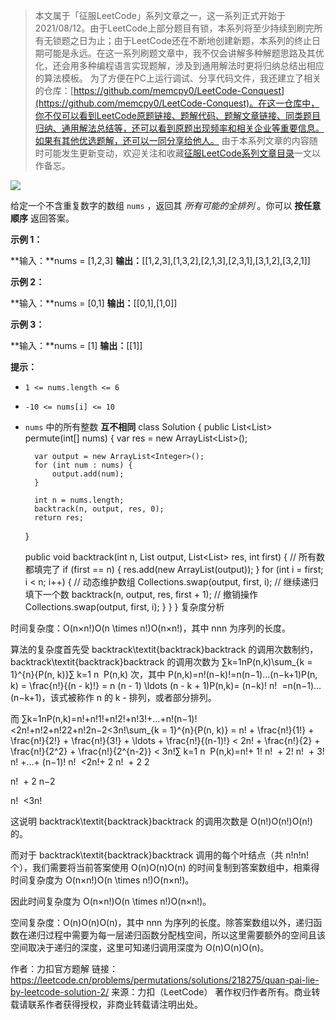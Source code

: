 > 本文属于「征服LeetCode」系列文章之一，这一系列正式开始于2021/08/12。由于LeetCode上部分题目有锁，本系列将至少持续到刷完所有无锁题之日为止；由于LeetCode还在不断地创建新题，本系列的终止日期可能是永远。在这一系列刷题文章中，我不仅会讲解多种解题思路及其优化，还会用多种编程语言实现题解，涉及到通用解法时更将归纳总结出相应的算法模板。
> <b></b>
> 为了方便在PC上运行调试、分享代码文件，我还建立了相关的仓库：[https://github.com/memcpy0/LeetCode-Conquest](https://github.com/memcpy0/LeetCode-Conquest)。在这一仓库中，你不仅可以看到LeetCode原题链接、题解代码、题解文章链接、同类题目归纳、通用解法总结等，还可以看到原题出现频率和相关企业等重要信息。如果有其他优选题解，还可以一同分享给他人。
> <b></b>
> 由于本系列文章的内容随时可能发生更新变动，欢迎关注和收藏[征服LeetCode系列文章目录](https://memcpy0.blog.csdn.net/article/details/119656559)一文以作备忘。

![](https://image-1307616428.cos.ap-beijing.myqcloud.com/Obsidian/202310091713584.png)

给定一个不含重复数字的数组 `nums` ，返回其 _所有可能的全排列_ 。你可以 **按任意顺序** 返回答案。

**示例 1：**

**输入：**nums = [1,2,3]
**输出：**[[1,2,3],[1,3,2],[2,1,3],[2,3,1],[3,1,2],[3,2,1]]

**示例 2：**

**输入：**nums = [0,1]
**输出：**[[0,1],[1,0]]

**示例 3：**

**输入：**nums = [1]
**输出：**[[1]]

**提示：**

- `1 <= nums.length <= 6`
- `-10 <= nums[i] <= 10`
- `nums` 中的所有整数 **互不相同**
class Solution {
    public List<List<Integer>> permute(int[] nums) {
        var res = new ArrayList<List<Integer>>();

        var output = new ArrayList<Integer>();
        for (int num : nums) {
            output.add(num);
        }

        int n = nums.length;
        backtrack(n, output, res, 0);
        return res;
    }

    public void backtrack(int n, List<Integer> output, List<List<Integer>> res, int first) {
        // 所有数都填完了
        if (first == n) {
            res.add(new ArrayList<Integer>(output));
        }
        for (int i = first; i < n; i++) {
            // 动态维护数组
            Collections.swap(output, first, i);
            // 继续递归填下一个数
            backtrack(n, output, res, first + 1);
            // 撤销操作
            Collections.swap(output, first, i);
        }
    }
}
复杂度分析

时间复杂度：O(n×n!)O(n \times n!)O(n×n!)，其中 nnn 为序列的长度。

算法的复杂度首先受 backtrack\textit{backtrack}backtrack 的调用次数制约，backtrack\textit{backtrack}backtrack 的调用次数为 ∑k=1nP(n,k)\sum_{k = 1}^{n}{P(n, k)}∑ 
k=1
n
​
 P(n,k) 次，其中 P(n,k)=n!(n−k)!=n(n−1)…(n−k+1)P(n, k) = \frac{n!}{(n - k)!} = n (n - 1) \ldots (n - k + 1)P(n,k)= 
(n−k)!
n!
​
 =n(n−1)…(n−k+1)，该式被称作 n 的 k - 排列，或者部分排列。

而 ∑k=1nP(n,k)=n!+n!1!+n!2!+n!3!+…+n!(n−1)!<2n!+n!2+n!22+n!2n−2<3n!\sum_{k = 1}^{n}{P(n, k)} = n! + \frac{n!}{1!} + \frac{n!}{2!} + \frac{n!}{3!} + \ldots + \frac{n!}{(n-1)!} < 2n! + \frac{n!}{2} + \frac{n!}{2^2} + \frac{n!}{2^{n-2}} < 3n!∑ 
k=1
n
​
 P(n,k)=n!+ 
1!
n!
​
 + 
2!
n!
​
 + 
3!
n!
​
 +…+ 
(n−1)!
n!
​
 <2n!+ 
2
n!
​
 + 
2 
2
 
n!
​
 + 
2 
n−2
 
n!
​
 <3n!

这说明 backtrack\textit{backtrack}backtrack 的调用次数是 O(n!)O(n!)O(n!) 的。

而对于 backtrack\textit{backtrack}backtrack 调用的每个叶结点（共 n!n!n! 个），我们需要将当前答案使用 O(n)O(n)O(n) 的时间复制到答案数组中，相乘得时间复杂度为 O(n×n!)O(n \times n!)O(n×n!)。

因此时间复杂度为 O(n×n!)O(n \times n!)O(n×n!)。

空间复杂度：O(n)O(n)O(n)，其中 nnn 为序列的长度。除答案数组以外，递归函数在递归过程中需要为每一层递归函数分配栈空间，所以这里需要额外的空间且该空间取决于递归的深度，这里可知递归调用深度为 O(n)O(n)O(n)。

作者：力扣官方题解
链接：https://leetcode.cn/problems/permutations/solutions/218275/quan-pai-lie-by-leetcode-solution-2/
来源：力扣（LeetCode）
著作权归作者所有。商业转载请联系作者获得授权，非商业转载请注明出处。